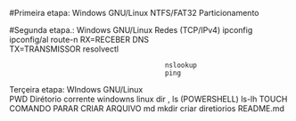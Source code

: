 #Primeira etapa:    Windows          GNU/Linux
      NTFS/FAT32              Particionamento

#Segunda etapa.: Windows GNU/Linux
Redes (TCP/IPv4) ipconfig 	         
                 ipconfig/al            route-n
				  RX=RECEBER               DNS  
				  TX=TRANSMISSOR             resolvectl

                                           nslookup
										   ping

Terçeira etapa: WIndows                GNU/Linux 		
								PWD  Dirétorio corrente
 windowns		linux						dir , ls (POWERSHELL)    ls-lh  TOUCH COMANDO PARAR CRIAR ARQUIVO
 md           mkdir  criar diretiorios 										    README.md 
